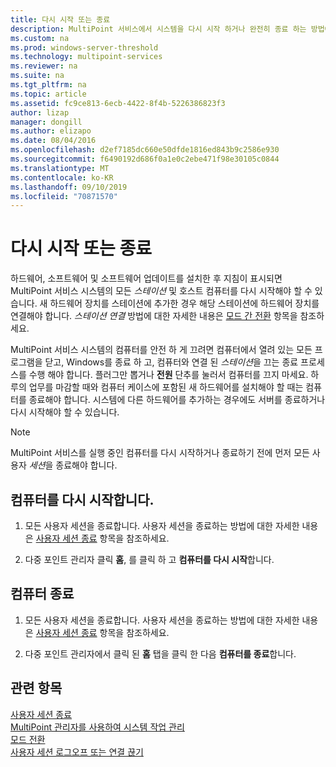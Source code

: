 ```yaml
---
title: 다시 시작 또는 종료
description: MultiPoint 서비스에서 시스템을 다시 시작 하거나 완전히 종료 하는 방법에 대해 알아봅니다.
ms.custom: na
ms.prod: windows-server-threshold
ms.technology: multipoint-services
ms.reviewer: na
ms.suite: na
ms.tgt_pltfrm: na
ms.topic: article
ms.assetid: fc9ce813-6ecb-4422-8f4b-5226386823f3
author: lizap
manager: dongill
ms.author: elizapo
ms.date: 08/04/2016
ms.openlocfilehash: d2ef7185dc660e50dfde1816ed843b9c2586e930
ms.sourcegitcommit: f6490192d686f0a1e0c2ebe471f98e30105c0844
ms.translationtype: MT
ms.contentlocale: ko-KR
ms.lasthandoff: 09/10/2019
ms.locfileid: "70871570"
---
```

# <a name="restart-or-shut-down"></a>다시 시작 또는 종료
하드웨어, 소프트웨어 및 소프트웨어 업데이트를 설치한 후 지침이 표시되면 MultiPoint 서비스 시스템의 모든 *스테이션* 및 호스트 컴퓨터를 다시 시작해야 할 수 있습니다. 새 하드웨어 장치를 스테이션에 추가한 경우 해당 스테이션에 하드웨어 장치를 연결해야 합니다. *스테이션 연결* 방법에 대한 자세한 내용은 [모드 간 전환](Switch-Between-Modes.md) 항목을 참조하세요.  
  
MultiPoint 서비스 시스템의 컴퓨터를 안전 하 게 끄려면 컴퓨터에서 열려 있는 모든 프로그램을 닫고, Windows를 종료 하 고, 컴퓨터와 연결 된 *스테이션*을 끄는 종료 프로세스를 수행 해야 합니다. 플러그만 뽑거나 **전원** 단추를 눌러서 컴퓨터를 끄지 마세요. 하루의 업무를 마감할 때와 컴퓨터 케이스에 포함된 새 하드웨어를 설치해야 할 때는 컴퓨터를 종료해야 합니다.  시스템에 다른 하드웨어를 추가하는 경우에도 서버를 종료하거나 다시 시작해야 할 수 있습니다.  
  
> [!NOTE]  
> MultiPoint 서비스를 실행 중인 컴퓨터를 다시 시작하거나 종료하기 전에 먼저 모든 사용자 *세션*을 종료해야 합니다.  
  
## <a name="restart-the-computer"></a>컴퓨터를 다시 시작합니다.  
  
1.  모든 사용자 세션을 종료합니다. 사용자 세션을 종료하는 방법에 대한 자세한 내용은 [사용자 세션 종료](End-a-User-Session.md) 항목을 참조하세요.  
  
2.  다중 포인트 관리자 클릭 **홈**, 를 클릭 하 고 **컴퓨터를 다시 시작**합니다.  
  
## <a name="shut-down-the-computer"></a>컴퓨터 종료  
  
1.  모든 사용자 세션을 종료합니다. 사용자 세션을 종료하는 방법에 대한 자세한 내용은 [사용자 세션 종료](End-a-User-Session.md) 항목을 참조하세요.  
  
2.  다중 포인트 관리자에서 클릭 된 **홈** 탭을 클릭 한 다음 **컴퓨터를 종료**합니다.  
  
## <a name="see-also"></a>관련 항목  
[사용자 세션 종료](End-a-User-Session.md)  
[MultiPoint 관리자를 사용하여 시스템 작업 관리](Manage-System-Tasks-Using-MultiPoint-Manager.md)  
[모드 전환](Switch-Between-Modes.md)  
[사용자 세션 로그오프 또는 연결 끊기](Log-off-or-Disconnect-User-Sessions.md)